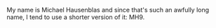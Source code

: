 My name is Michael Hausenblas and since that's such an awfully long name, I tend to use a shorter version of it: MH9.